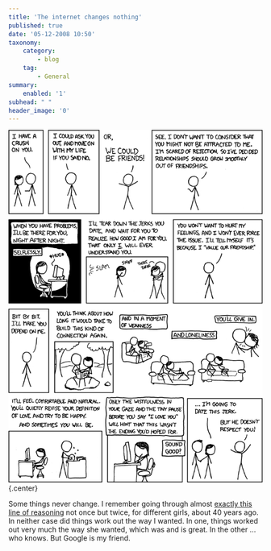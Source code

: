 ```yaml
---
title: 'The internet changes nothing'
published: true
date: '05-12-2008 10:50'
taxonomy:
    category:
        - blog
    tag:
        - General
summary:
    enabled: '1'
subhead: " "
header_image: '0'
---
```


![xkcd cartoon about how to handle a crush](friends.png){.center}

Some things never change. I remember going through almost [exactly this line of reasoning](https://xkcd.com/513/) not once but twice, for different girls, about 40 years ago. In neither case did things work out the way I wanted. In one, things worked out very much the way she wanted, which was and is great. In the other ... who knows. But Google is my friend.
